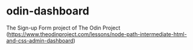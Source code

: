 # odin-dashboard
The Sign-up Form project of The Odin Project (https://www.theodinproject.com/lessons/node-path-intermediate-html-and-css-admin-dashboard)
